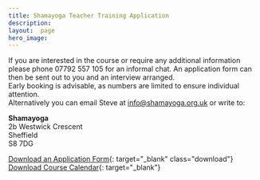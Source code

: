 ```yaml
---
title: Shamayoga Teacher Training Application
description:
layout:  page
hero_image:
---
```


If you are interested in the course or require any additional information please phone 07792 557 105 for an informal chat. An application form can then be sent out to you and an interview arranged.<br>Early booking is advisable, as numbers are limited to ensure individual attention.<br>Alternatively you can email Steve at [info@shamayoga.org.uk](mailto:info@shamayoga.org.uk) or write to:

**Shamayoga**<br>2b Westwick Crescent<br>Sheffield<br>S8 7DG


[Download an Application Form](https://downloads.shamayoga.org.uk/appForm.pdf){: target="_blank" class="download"}<br>[Download Course Calendar](https://downloads.shamayoga.org.uk/yogateaching2019calendar.pdf){: target="_blank"}